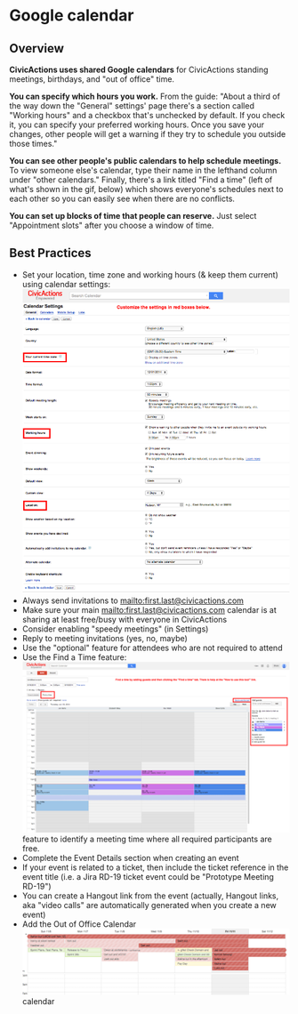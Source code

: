 # Google calendar

## Overview

**CivicActions uses shared Google calendars** for CivicActions standing meetings, birthdays, and "out of office" time.

**You can specify which hours you work.** From the guide: "About a third of the way down the "General" settings' page there's a section called "Working hours" and a checkbox that's unchecked by default. If you check it, you can specify your preferred working hours. Once you save your changes, other people will get a warning if they try to schedule you outside those times."

**You can see other people's public calendars to help schedule meetings.** To view someone else's calendar, type their name in the lefthand column under "other calendars." Finally, there's a link titled "Find a time" (left of what's shown in the gif, below) which shows everyone's schedules next to each other so you can easily see when there are no conflicts.

**You can set up blocks of time that people can reserve.** Just select "Appointment slots" after you choose a window of time.

## Best Practices

*   Set your location, time zone and working hours (& keep them current) using calendar settings: ![Calendar Settings](../../images/CivicActions_Calendar_Settings.png "Calendar settings")
*   Always send invitations to <mailto:first.last@civicactions.com>
*   Make sure your main <mailto:first.last@civicactions.com> calendar is at sharing at least free/busy with everyone in CivicActions
*   Consider enabling "speedy meetings" (in Settings)
*   Reply to meeting invitations (yes, no, maybe)
*   Use the "optional" feature for attendees who are not required to attend
*   Use the Find a Time feature: !["Find a Time"](../../images/CivicActions_Calendar_FindTime.png "Find a time") feature to identify a meeting time where all required participants are free.
*   Complete the Event Details section when creating an event
*   If your event is related to a ticket, then include the ticket reference in the event title (i.e. a Jira RD-19 ticket event could be "Prototype Meeting RD-19")
*   You can create a Hangout link from the event (actually, Hangout links, aka "video calls" are automatically generated when you create a new event)
*   Add the Out of Office Calendar !["CivicActions: Out of Office"](../../images/ooo-cal1.png "Out of Office Calendar") calendar
